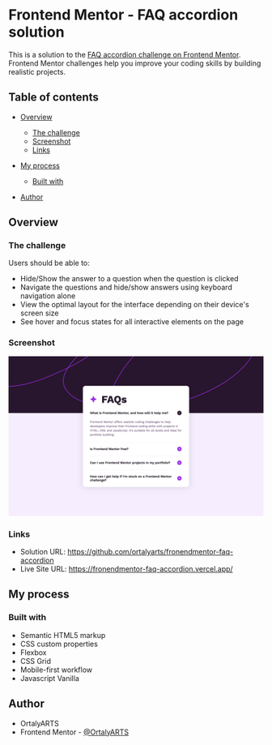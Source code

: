 # Frontend Mentor - FAQ accordion solution

This is a solution to the [FAQ accordion challenge on Frontend Mentor](https://www.frontendmentor.io/challenges/faq-accordion-wyfFdeBwBz). Frontend Mentor challenges help you improve your coding skills by building realistic projects. 

## Table of contents

- [Overview](#overview)
  - [The challenge](#the-challenge)
  - [Screenshot](#screenshot)
  - [Links](#links)
- [My process](#my-process)
  - [Built with](#built-with)

- [Author](#author)


## Overview

### The challenge

Users should be able to:

- Hide/Show the answer to a question when the question is clicked
- Navigate the questions and hide/show answers using keyboard navigation alone
- View the optimal layout for the interface depending on their device's screen size
- See hover and focus states for all interactive elements on the page

### Screenshot

![](screenshot.jpg)


### Links

- Solution URL: https://github.com/ortalyarts/fronendmentor-faq-accordion
- Live Site URL: https://fronendmentor-faq-accordion.vercel.app/
## My process

### Built with

- Semantic HTML5 markup
- CSS custom properties
- Flexbox
- CSS Grid
- Mobile-first workflow
- Javascript Vanilla


## Author

- OrtalyARTS
- Frontend Mentor - [@OrtalyARTS](https://www.frontendmentor.io/profile/OrtalyARTS)



